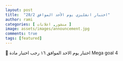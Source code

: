 ```yaml
---
layout: post
title:  "اختبار انقليزي يوم الأحد الموافق 28/2"
author: rami
categories: [ منشور, اعلانات ]
image: assets/images/announcement.jpg
comments: true
tags: [featured]
---
```


🛑 اختبار يوم الاحد الموافق ١٦ رجب  اختبار مادة Mega goal 4
